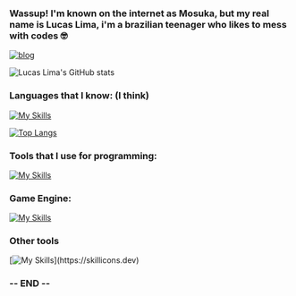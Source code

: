 ### Wassup! I'm known on the internet as Mosuka, but my real name is Lucas Lima, i'm a brazilian teenager who likes to mess with codes 🤓
[![blog](https://img.shields.io/badge/YouTube-FF0000?style=for-the-badge&logo=youtube&logoColor=white)](https://www.youtube.com/@m0suka)

![Lucas Lima's GitHub stats](https://github-readme-stats.vercel.app/api?username=MosukaSan&show_icons=true&theme=radical)

### Languages that I know: (I think)

[![My Skills](https://skillicons.dev/icons?i=kotlin,python,cs)](https://skillicons.dev)

[![Top Langs](https://github-readme-stats.vercel.app/api/top-langs/?username=MosukaSan)](https://github.com/anuraghazra/github-readme-stats)


### Tools that I use for programming:
[![My Skills](https://skillicons.dev/icons?i=androidstudio,idea,vscode,visualstudio)](https://skillicons.dev)

### Game Engine:
[![My Skills](https://skillicons.dev/icons?i=unity)](https://skillicons.dev)

### Other tools

[![My Skills](https://skillicons.dev/icons?i=aftereffects,premiere,photoshop,illustrator,blender,)](https://skillicons.dev)

### -- END --
